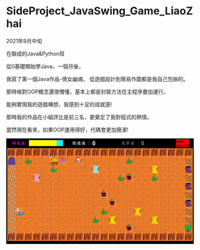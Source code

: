 # SideProject_JavaSwing_Game_LiaoZhai
2021年9月中旬

在聯成的Java&Python班

從0基礎開始學Java，一個月後，

我寫了第一個Java作品-倩女幽魂，
從遊戲設計到簡易作圖都是我自己包辦的。

那時候對OOP概念還很懵懂，基本上都是封裝方法在主程序疊加運行。

能夠實現我的遊戲構想，我感到十足的成就感!

那時我的作品在小組評比是前三名，更奠定了我對程式的熱情。

當然現在看來，如果OOP運用得好，代碼會更加簡潔!

![image](https://github.com/Kevin-Wei-S/SideProject_JavaSwing_Game_LiaoZhai/raw/master/GameShot.png)
